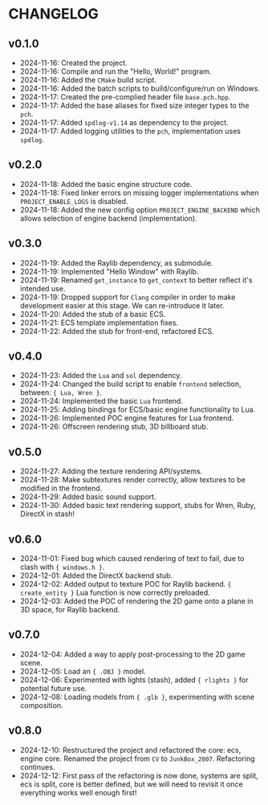# CHANGELOG

## v0.1.0
- 2024-11-16: Created the project.
- 2024-11-16: Compile and run the "Hello, World!" program.
- 2024-11-16: Added the `CMake` build script.
- 2024-11-16: Added the batch scripts to build/configure/run on Windows.
- 2024-11-17: Created the pre-complied header file `base.pch.hpp`.
- 2024-11-17: Added the base aliases for fixed size integer types to the `pch`.
- 2024-11-17: Added `spdlog-v1.14` as dependency to the project.
- 2024-11-17: Added logging utilities to the `pch`, implementation uses `spdlog`.

## v0.2.0
- 2024-11-18: Added the basic engine structure code.
- 2024-11-18: Fixed linker errors on missing logger implementations when `PROJECT_ENABLE_LOGS`
  is disabled.
- 2024-11-18: Added the new config option `PROJECT_ENGINE_BACKEND` which allows selection of
  engine backend (implementation).

## v0.3.0
- 2024-11-19: Added the Raylib dependency, as submodule.
- 2024-11-19: Implemented "Hello Window" with Raylib.
- 2024-11-19: Renamed `get_instance` to `get_context` to better reflect it's intended use.
- 2024-11-19: Dropped support for `Clang` compiler in order to make development easier at this
  stage. We can re-introduce it later.
- 2024-11-20: Added the stub of a basic ECS.
- 2024-11-21: ECS template implementation fixes.
- 2024-11-22: Added the stub for front-end, refactored ECS.

## v0.4.0
- 2024-11-23: Added the `Lua` and `sol` dependency.
- 2024-11-24: Changed the build script to enable `frontend` selection, between: `{ Lua, Wren }`.
- 2024-11-24: Implemented the basic `Lua` frontend.
- 2024-11-25: Adding bindings for ECS/basic engine functionality to Lua.
- 2024-11-26: Implemented POC engine features for Lua frontend.
- 2024-11-26: Offscreen rendering stub, 3D billboard stub.

## v0.5.0
- 2024-11-27: Adding the texture rendering API/systems.
- 2024-11-28: Make subtextures render correctly, allow textures to be modified in the frontend.
- 2024-11-29: Added basic sound support.
- 2024-11-30: Added basic text rendering support, stubs for Wren, Ruby, DirectX in stash!

## v0.6.0
- 2024-11-01: Fixed bug which caused rendering of text to fail, due to clash with `{ windows.h }`.
- 2024-12-01: Added the DirectX backend stub.
- 2024-12-02: Added output to texture POC for Raylib backend. `{ create_entity }` Lua function
  is now correctly preloaded.
- 2024-12-03: Added the POC of rendering the 2D game onto a plane in 3D space, for Raylib backend.

## v0.7.0
- 2024-12-04: Added a way to apply post-processing to the 2D game scene.
- 2024-12-05: Load an `{ .OBJ }` model.
- 2024-12-06: Experimented with lights (stash), added `{ rlights }` for potential future use.
- 2024-12-08: Loading models from `{ .glb }`, experimenting with scene composition.

## v0.8.0
- 2024-12-10: Restructured the project and refactored the core: ecs, engine core. Renamed the
  project from `CV` to `JunkBox_2007`. Refactoring continues.
- 2024-12-12: First pass of the refactoring is now done, systems are split, ecs is split, core is better defined, but we will need to revisit it once everything works well enough first!

